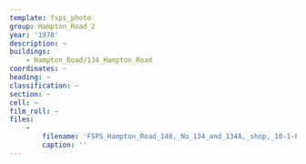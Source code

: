 ```yaml
---
template: fsps_photo
group: Hampton_Road_2
year: '1978'
description: ~
buildings:
    - Hampton_Road/134_Hampton_Road
coordinates: ~
heading: ~
classification: ~
section: ~
cell: ~
film_roll: ~
files:
    -
        filename: 'FSPS_Hampton_Road_140,_No_134_and_134A,_shop,_10-1-E,_1978.png'
        caption: ''
---
```

